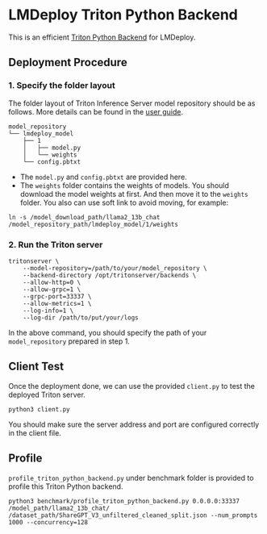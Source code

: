 # LMDeploy Triton Python Backend

This is an efficient [Triton Python Backend](https://github.com/triton-inference-server/python_backend/tree/main) for LMDeploy.

## Deployment Procedure

### 1. Specify the folder layout

The folder layout of Triton Inference Server model repository should be as follows. More details can be found in the [user guide](https://docs.nvidia.com/deeplearning/triton-inference-server/user-guide/docs/user_guide/model_repository.html).

```
model_repository
└── lmdeploy_model
    ├── 1
    │   ├── model.py
    │   └── weights
    └── config.pbtxt
```

- The `model.py` and `config.pbtxt` are provided here.
- The `weights` folder contains the weights of models. You should download the model weights at first. And then move it to the `weights` folder. You also can use soft link to avoid moving, for example:

```
ln -s /model_download_path/llama2_13b_chat /model_repository_path/lmdeploy_model/1/weights
```

### 2. Run the Triton server

```
tritonserver \
    --model-repository=/path/to/your/model_repository \
    --backend-directory /opt/tritonserver/backends \
    --allow-http=0 \
    --allow-grpc=1 \
    --grpc-port=33337 \
    --allow-metrics=1 \
    --log-info=1 \
    --log-dir /path/to/put/your/logs
```

In the above command, you should specify the path of your `model_repository` prepared in step 1.

## Client Test

Once the deployment done, we can use the provided `client.py` to test the deployed Triton server.

```
python3 client.py
```

You should make sure the server address and port are configured correctly in the client file.

## Profile

`profile_triton_python_backend.py` under benchmark folder is provided to profile this Triton Python backend.

```
python3 benchmark/profile_triton_python_backend.py 0.0.0.0:33337 /model_path/llama2_13b_chat/ /dataset_path/ShareGPT_V3_unfiltered_cleaned_split.json --num_prompts 1000 --concurrency=128
```
